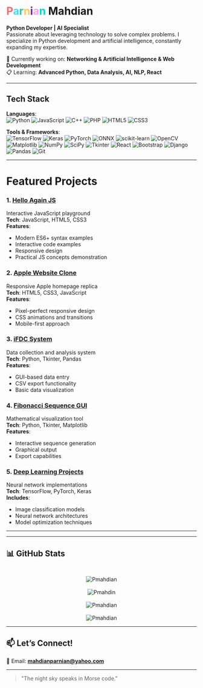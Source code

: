 

# <span style="color:#ff6b6b">P</span><span style="color:#48dbfb">a</span><span style="color:#1dd1a1">r</span><span style="color:#feca57">n</span><span style="color:#5f27cd">i</span><span style="color:#ff9ff3">a</span><span style="color:#00d2d3">n</span> Mahdian
**Python Developer | AI Specialist**  
Passionate about leveraging technology to solve complex problems. I specialize in Python development and artificial intelligence, constantly expanding my expertise.


 🔬 Currently working on: **Networking & Artificial Intelligence & Web Development**  
 📋 Learning: **Advanced Python, Data Analysis, AI, NLP, React**  

---

##  Tech Stack  
**Languages**:  
![Python](https://img.shields.io/badge/Python-3776AB?style=for-the-badge&logo=python&logoColor=white)
![JavaScript](https://img.shields.io/badge/JavaScript-F7DF1E?style=for-the-badge&logo=javascript&logoColor=black)
![C++](https://img.shields.io/badge/C++-00599C?style=for-the-badge&logo=c%2B%2B&logoColor=white)
![PHP](https://img.shields.io/badge/PHP-777BB4?style=for-the-badge&logo=php&logoColor=white)
![HTML5](https://img.shields.io/badge/HTML5-E34F26?style=for-the-badge&logo=html5&logoColor=white)
![CSS3](https://img.shields.io/badge/CSS3-1572B6?style=for-the-badge&logo=css3&logoColor=white)  

**Tools & Frameworks**:  
![TensorFlow](https://img.shields.io/badge/TensorFlow-FF6F00?style=for-the-badge&logo=tensorflow&logoColor=white)
![Keras](https://img.shields.io/badge/Keras-D00000?style=for-the-badge&logo=keras&logoColor=white)
![PyTorch](https://img.shields.io/badge/PyTorch-EE4C2C?style=for-the-badge&logo=pytorch&logoColor=white)
![ONNX](https://img.shields.io/badge/ONNX-005CED?style=for-the-badge&logo=onnx&logoColor=white)
![scikit-learn](https://img.shields.io/badge/scikit--learn-F7931E?style=for-the-badge&logo=scikit-learn&logoColor=white)
![OpenCV](https://img.shields.io/badge/OpenCV-5C3EE8?style=for-the-badge&logo=opencv&logoColor=white)
![Matplotlib](https://img.shields.io/badge/Matplotlib-11557C?style=for-the-badge&logo=matplotlib&logoColor=white)
![NumPy](https://img.shields.io/badge/Numpy-013243?style=for-the-badge&logo=numpy&logoColor=white)
![SciPy](https://img.shields.io/badge/SciPy-8CAAE6?style=for-the-badge&logo=scipy&logoColor=white)
![Tkinter](https://img.shields.io/badge/Tkinter-3776AB?style=for-the-badge&logo=python&logoColor=white)
![React](https://img.shields.io/badge/React-61DAFB?style=for-the-badge&logo=react&logoColor=black)
![Bootstrap](https://img.shields.io/badge/Bootstrap-7952B3?style=for-the-badge&logo=bootstrap&logoColor=white)
![Django](https://img.shields.io/badge/Django-092E20?style=for-the-badge&logo=django&logoColor=white)
![Pandas](https://img.shields.io/badge/Pandas-150458?style=for-the-badge&logo=pandas&logoColor=white)
![Git](https://img.shields.io/badge/Git-F05032?style=for-the-badge&logo=git&logoColor=white)  

---

# Featured Projects
### 1. [Hello Again JS](https://github.com/Pmahdian/Hello-Again-JS)
Interactive JavaScript playground  
**Tech**: JavaScript, HTML5, CSS3  
**Features**:
- Modern ES6+ syntax examples
- Interactive code examples
- Responsive design
- Practical JS concepts demonstration

### 2. [Apple Website Clone](https://github.com/Pmahdian/apple-website)
Responsive Apple homepage replica  
**Tech**: HTML5, CSS3, JavaScript  
**Features**:
- Pixel-perfect responsive design
- CSS animations and transitions
- Mobile-first approach

### 3. [iFDC System](https://github.com/Pmahdian/iFDC---FCDDWCSW)
Data collection and analysis system  
**Tech**: Python, Tkinter, Pandas  
**Features**:
- GUI-based data entry
- CSV export functionality
- Basic data visualization

### 4. [Fibonacci Sequence GUI](https://github.com/Pmahdian/Fibonacci-Tkinter-GUI)
Mathematical visualization tool  
**Tech**: Python, Tkinter, Matplotlib  
**Features**:
- Interactive sequence generation
- Graphical output
- Export capabilities

### 5. [Deep Learning Projects](https://github.com/Pmahdian/Deep-Learning)
Neural network implementations  
**Tech**: TensorFlow, PyTorch, Keras  
**Includes**:
- Image classification models
- Neural network architectures
- Model optimization techniques

---
 

---

## 📊 GitHub Stats  
#


  <p align="center">

   <img src="https://github-readme-stats.vercel.app/api?username=Pmahdian&show_icons=true&locale=en&show=prs_merged,prs_merged_percentage&theme=algolia" alt="Pmahdian"/>
   <br><br>
   <img src="https://github-profile-trophy.vercel.app/?username=Pmahdian&theme=algolia&column=5&margin-w=15&margin-h=15" alt="Pmahdin"/>
   <br><br>
   <img src="https://github-readme-streak-stats-git-main-davids-projects-ad77adcc.vercel.app/?user=Pmahdian&theme=algolia&card_width=800" alt="Pmahdian"/>
   <br><br>
  
  
   <img src="https://github-readme-activity-graph.vercel.app/graph/?username=Pmahdian&bg_color=RRGGBBAA&title_color=00aeff&color=00aeff&line=00aeff&point=2ddc97&hide_border=true&custom_title=Contribution%E2%A0%80Graph" alt="Pmahdian"/>
  
   
  </p>



---




## 📫 Let’s Connect!  
📧 Email: **mahdianparnian@yahoo.com**  


---

> "The night sky speaks in Morse code."
